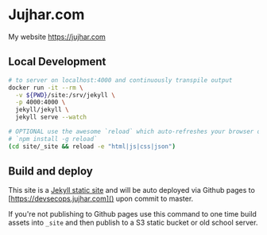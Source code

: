 # Jujhar.com

My website https://jujhar.com

## Local Development

```bash
# to server on localhost:4000 and continuously transpile output
docker run -it --rm \
  -v ${PWD}/site:/srv/jekyll \
  -p 4000:4000 \
  jekyll/jekyll \
  jekyll serve --watch

# OPTIONAL use the awesome `reload` which auto-refreshes your browser on change using websockets
# `npm install -g reload`
(cd site/_site && reload -e "html|js|css|json")
```

## Build and deploy

This site is a [Jekyll static site](https://jekyllrb.com/) and will be auto deployed via Github pages to [https://devsecops.jujhar.com]() upon commit to master.

If you're not publishing to Github pages use this command to one time build assets into `_site` and then publish to a S3 static bucket or old school server.
